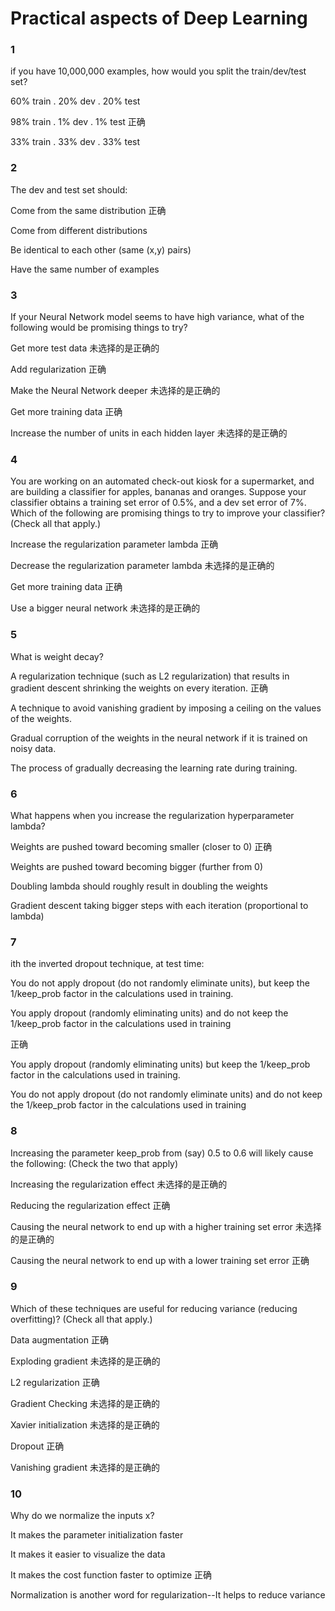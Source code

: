 # Practical aspects of Deep Learning

### 1
if you have 10,000,000 examples, how would you split the train/dev/test set?


60% train . 20% dev . 20% test

98% train . 1% dev . 1% test
正确

33% train . 33% dev . 33% test

### 2


The dev and test set should:


Come from the same distribution
正确

Come from different distributions

Be identical to each other (same (x,y) pairs)

Have the same number of examples

### 3


If your Neural Network model seems to have high variance, what of the following would be promising things to try?

Get more test data
未选择的是正确的

Add regularization
正确

Make the Neural Network deeper
未选择的是正确的

Get more training data
正确

Increase the number of units in each hidden layer
未选择的是正确的

### 4

You are working on an automated check-out kiosk for a supermarket, and are building a classifier for apples, bananas and oranges. Suppose your classifier obtains a training set error of 0.5%, and a dev set error of 7%. Which of the following are promising things to try to improve your classifier? (Check all that apply.)

Increase the regularization parameter lambda
正确

Decrease the regularization parameter lambda
未选择的是正确的

Get more training data
正确

Use a bigger neural network
未选择的是正确的

### 5


What is weight decay?

A regularization technique (such as L2 regularization) that results in gradient descent shrinking the weights on every iteration.
正确

A technique to avoid vanishing gradient by imposing a ceiling on the values of the weights.

Gradual corruption of the weights in the neural network if it is trained on noisy data.

The process of gradually decreasing the learning rate during training.

### 6

What happens when you increase the regularization hyperparameter lambda?

Weights are pushed toward becoming smaller (closer to 0)
正确

Weights are pushed toward becoming bigger (further from 0)

Doubling lambda should roughly result in doubling the weights

Gradient descent taking bigger steps with each iteration (proportional to lambda)

### 7

ith the inverted dropout technique, at test time:

You do not apply dropout (do not randomly eliminate units), but keep the 1/keep_prob factor in the calculations used in training.

You apply dropout (randomly eliminating units) and do not keep the 1/keep_prob factor in the calculations used in training

正确

You apply dropout (randomly eliminating units) but keep the 1/keep_prob factor in the calculations used in training.

You do not apply dropout (do not randomly eliminate units) and do not keep the 1/keep_prob factor in the calculations used in training

### 8


Increasing the parameter keep_prob from (say) 0.5 to 0.6 will likely cause the following: (Check the two that apply)

Increasing the regularization effect
未选择的是正确的

Reducing the regularization effect
正确

Causing the neural network to end up with a higher training set error
未选择的是正确的

Causing the neural network to end up with a lower training set error
正确

### 9


Which of these techniques are useful for reducing variance (reducing overfitting)? (Check all that apply.)

Data augmentation
正确

Exploding gradient
未选择的是正确的

L2 regularization
正确

Gradient Checking
未选择的是正确的

Xavier initialization
未选择的是正确的

Dropout
正确

Vanishing gradient
未选择的是正确的

### 10

Why do we normalize the inputs x?

It makes the parameter initialization faster

It makes it easier to visualize the data

It makes the cost function faster to optimize
正确

Normalization is another word for regularization--It helps to reduce variance
